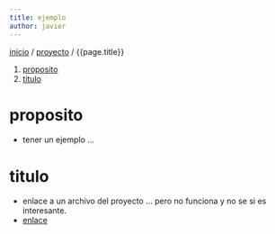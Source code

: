 ```yaml
---
title: ejemplo
author: javier
---
```

[inicio](inicio.html) / [proyecto](proyecto.html) / {{page.title}}

<!-- MDTOC maxdepth:6 firsth1:1 numbering:1 flatten:0 bullets:0 updateOnSave:1 -->

1. [proposito](#proposito)   
2. [titulo](#titulo)   

<!-- /MDTOC -->


# proposito
- tener un ejemplo ...

# titulo
* enlace a un archivo del proyecto ... pero no funciona y no se si es interesante.
* [enlace](repositorioUno/sentencia.sql)
